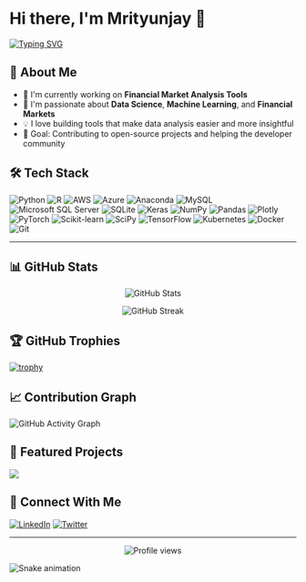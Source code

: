 # Hi there, I'm Mrityunjay 👋

[![Typing SVG](https://readme-typing-svg.demolab.com?font=Fira+Code&pause=1000&width=435&lines=Python+Developer;Data+Science+Enthusiast;Financial+Markets+Analyst)](https://git.io/typing-svg)

## 🚀 About Me
- 🔭 I'm currently working on **Financial Market Analysis Tools**
- 🌱 I'm passionate about **Data Science**, **Machine Learning**, and **Financial Markets**
- 💡 I love building tools that make data analysis easier and more insightful
- 🎯 Goal: Contributing to open-source projects and helping the developer community



## 🛠️ Tech Stack

![Python](https://img.shields.io/badge/Python-3776AB?style=for-the-badge&logo=python&logoColor=white) ![R](https://img.shields.io/badge/R-276DC3?style=for-the-badge&logo=r&logoColor=white) ![AWS](https://img.shields.io/badge/AWS-232F3E?style=for-the-badge&logo=amazon-aws&logoColor=white) ![Azure](https://img.shields.io/badge/Azure-0078D4?style=for-the-badge&logo=microsoft-azure&logoColor=white) ![Anaconda](https://img.shields.io/badge/Anaconda-44A833?style=for-the-badge&logo=anaconda&logoColor=white) ![MySQL](https://img.shields.io/badge/MySQL-4479A1?style=for-the-badge&logo=mysql&logoColor=white) ![Microsoft SQL Server](https://img.shields.io/badge/SQL_Server-CC2927?style=for-the-badge&logo=microsoft-sql-server&logoColor=white) ![SQLite](https://img.shields.io/badge/SQLite-003B57?style=for-the-badge&logo=sqlite&logoColor=white) ![Keras](https://img.shields.io/badge/Keras-D00000?style=for-the-badge&logo=keras&logoColor=white) ![NumPy](https://img.shields.io/badge/NumPy-013243?style=for-the-badge&logo=numpy&logoColor=white) ![Pandas](https://img.shields.io/badge/Pandas-150458?style=for-the-badge&logo=pandas&logoColor=white) ![Plotly](https://img.shields.io/badge/Plotly-3F4F75?style=for-the-badge&logo=plotly&logoColor=white) ![PyTorch](https://img.shields.io/badge/PyTorch-EE4C2C?style=for-the-badge&logo=pytorch&logoColor=white) ![Scikit-learn](https://img.shields.io/badge/Scikit_learn-F7931E?style=for-the-badge&logo=scikit-learn&logoColor=white) ![SciPy](https://img.shields.io/badge/SciPy-8CAAE6?style=for-the-badge&logo=scipy&logoColor=white) ![TensorFlow](https://img.shields.io/badge/TensorFlow-FF6F00?style=for-the-badge&logo=tensorflow&logoColor=white) ![Kubernetes](https://img.shields.io/badge/Kubernetes-326CE5?style=for-the-badge&logo=kubernetes&logoColor=white) ![Docker](https://img.shields.io/badge/Docker-2496ED?style=for-the-badge&logo=docker&logoColor=white) ![Git](https://img.shields.io/badge/Git-F05032?style=for-the-badge&logo=git&logoColor=white)  

---
## 📊 GitHub Stats

<p align="center">
  <img src="https://github-readme-stats.vercel.app/api?username=Mj2603&show_icons=true&theme=radical" alt="GitHub Stats" />
</p>

<p align="center">
  <img src="https://github-readme-streak-stats.herokuapp.com/?user=Mj2603&theme=radical" alt="GitHub Streak" />
</p>

## 🏆 GitHub Trophies
[![trophy](https://github-profile-trophy.vercel.app/?username=Mj2603&theme=radical&row=1)](https://github.com/ryo-ma/github-profile-trophy)

## 📈 Contribution Graph
![GitHub Activity Graph](https://activity-graph.herokuapp.com/graph?username=Mj2603&theme=radical)

## 🌟 Featured Projects

<a href="https://github.com/Mj2603/nifty50-market-analysis">
  <img align="center" src="https://github-readme-stats.vercel.app/api/pin/?username=Mj2603&repo=nifty50-market-analysis&theme=radical" />
</a>

## 🤝 Connect With Me
[![LinkedIn](https://img.shields.io/badge/LinkedIn-0077B5?style=for-the-badge&logo=linkedin&logoColor=white)](Your_LinkedIn_URL)
[![Twitter](https://img.shields.io/badge/Twitter-1DA1F2?style=for-the-badge&logo=twitter&logoColor=white)](Your_Twitter_URL)

---

<p align="center">
  <img src="https://komarev.com/ghpvc/?username=Mj2603&color=blueviolet&style=flat-square" alt="Profile views" />
</p>

<!-- Snake animation -->
![Snake animation](https://github.com/Mj2603/Mj2603/blob/output/github-contribution-grid-snake.svg) 
